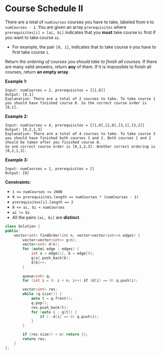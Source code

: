 # Course Schedule II

There are a total of `numCourses` courses you have to take, labeled from `0` to `numCourses - 1`. You are given an array `prerequisites` where `prerequisites[i] = [ai, bi]` indicates that you **must** take course `bi` first if you want to take course `ai`.

- For example, the pair `[0, 1]`, indicates that to take course `0` you have to first take course `1`.

Return *the ordering of courses you should take to finish all courses*. If there are many valid answers, return **any** of them. If it is impossible to finish all courses, return **an empty array**.

 

**Example 1:**

```
Input: numCourses = 2, prerequisites = [[1,0]]
Output: [0,1]
Explanation: There are a total of 2 courses to take. To take course 1 you should have finished course 0. So the correct course order is [0,1].
```

**Example 2:**

```
Input: numCourses = 4, prerequisites = [[1,0],[2,0],[3,1],[3,2]]
Output: [0,2,1,3]
Explanation: There are a total of 4 courses to take. To take course 3 you should have finished both courses 1 and 2. Both courses 1 and 2 should be taken after you finished course 0.
So one correct course order is [0,1,2,3]. Another correct ordering is [0,2,1,3].
```

**Example 3:**

```
Input: numCourses = 1, prerequisites = []
Output: [0]
```

 

**Constraints:**

- `1 <= numCourses <= 2000`
- `0 <= prerequisites.length <= numCourses * (numCourses - 1)`
- `prerequisites[i].length == 2`
- `0 <= ai, bi < numCourses`
- `ai != bi`
- All the pairs `[ai, bi]` are **distinct**.

```c++
class Solution {
public:
    vector<int> findOrder(int n, vector<vector<int>>& edges) {
        vector<vector<int>> g(n);
        vector<int> d(n);
        for (auto& edge : edges) {
            int a = edge[1], b = edge[0];
            g[a].push_back(b);
            d[b]++;
        }
        
        queue<int> q;
        for (int i = 0; i < n; i++) if (d[i] == 0) q.push(i);

        vector<int> res;
        while (q.size()) {
            auto t = q.front();
            q.pop();
            res.push_back(t);
            for (auto i : g[t]) {
                if (--d[i] == 0) q.push(i);
            }
        }

        if (res.size() < n) return {};
        return res;
    }
};
```

